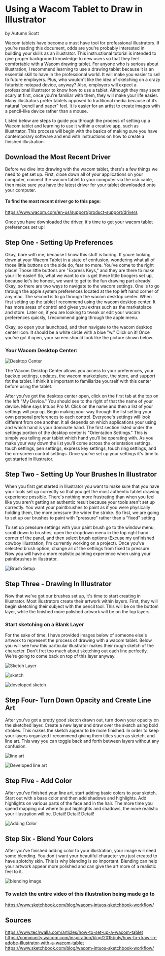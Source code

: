 # Using a Wacom Tablet to Draw in Illustrator
by Autumn Scott

Wacom tablets have become a must have tool for professional illustrators. If you’re reading this document, odds are you're probably interested in building your skills as an illustrator. This instructional tutorial is intended to give proper background knowledge to new users so that they feel comfortable with a Wacom drawing tablet. For anyone who is serious about illustration, I recommend learning to use a drawing tablet because it is an essential skill to have in the professional world. It will make you easier to sell to future employers. Plus, who wouldn't like the idea of sketching on a crazy futuristic notepad device, anyway? Also, employers will expect a professional illustrator to know how to use a tablet. Although they may seem scary at first, once you're familiar with them, they will make your life easier. Many illustrators prefer tablets opposed to traditional media because of it’s natural “pencil and paper” feel. It is easier for an artist to create images with a pencil-like device rather than a mouse. 

Listed below are steps to guide you through the process of setting up a Wacom tablet and learning to use it within a creative app, such as illustrtator. This process will begin with the basics of making sure you have contemporary software and end with instructions on how to create a finished illustration.

## Download the Most Recent Driver
Before we dive into drawing with the wacom tablet, there's a few things we need to get set up. First, close down all of your applications on your computer, connect the wacom tablet to your computer via the usb cable, then make sure you have the latest driver for your tablet downloaded onto your computer. 


#### To find the most recent driver go to this page:

https://www.wacom.com/en-us/support/product-support/drivers

Once you have downloaded the driver, it's time to get your wacom tablet preferences set up!



## Step One - Setting Up Preferences

Okay, bare with me, because I know this stuff is boring. If youre looking down at your Wacom Tablet in a state of confusion, wondering what all of those little buttons on the side do, fear no more. You've come to the right place! Those little buttons are "Express Keys," and they are there to make your life easier! So, what we want to do is get these little boogers set up, because let's be honest, we want to get to the fun drawing part already! Okay, so there are two ways to navigate to the wacom settings. One is to go through the apple system preferences located at the top left hand corner of any mac. The second is to go through the wacom desktop center. When first setting up the tablet I recommend using the wacom desktop center. It has more areas of control and gives you extras such as the marketplace and store. Later on, if you are looking to tweak or edit your wacom preferences quickly, I recommend going through the apple menu.

Okay, so open your launchpad, and then navigate to the wacom desktop center icon. It should be a white circle with a blue "w." Click on it! Once you've got it open, your screen should look like the picture shown below.

### Your Wacom Desktop Center:

![Desktop Center](wacomdesktop.png)


The Wacom Desktop Center allows you access to your preferences, your backup settings, updates, the wacom marketplace, the store, and support fot the tablet. I think it's important to familiarize yourself with this center before using the tablet.

After you've got the desktop center open, click on the first tab at the top on the left "My Device." You should see to the right of that the name of your device. Mine says Intuos Pro M. Click on the name and then a list of your settings will pop up. Begin making your way through the list setting your own personal preferences to each control. Everyone's settings will look different from one another. It all depends on which applications your using and which hand is your dominate hand. The first section listed under the settings portion of the desktop center is "Orientation Settings." This is simply you telling your tablet which hand you'll be operating with. As you make your way down the list you'll come across the orientation settings, touch settings, pen settings, express key settings, touch ring settings, and the on-screen control settings. Once you've set up your settings it's time to get started in illustrator.

## Step Two - Setting Up Your Brushes In Illustrator

When you first get started in Illustrator you want to make sure that you have your tools set up correctly so that you get the most authentic tablet drawing experience possible. There's nothing more frustrating than when you feel like you aren't getting an authentic result because your tools aren't set up correctly. You want your paintbrushes to paint as if you were physically holding them, the more pressure the wider the stroke. So first, we are going to set up our brushes to paint with "pressure" rather than a "fixed" setting. 

To set up pressure settings with your paint brush go to the window menu, scroll down to brushes, open the dropdown menu in the top right hand corner of the panel, and then select brush options (Excuse my unfinished cowboy illustration, I'm currently working on a project). Once you've selected brush option, change all of the settings from fixed to pressure. Now you will have a more realistic painting experience when using your paintbrushes in illustrator. 

![Brush Setup](windowbrushes.png)

## Step Three - Drawing In Illustrator

Now that we've got our brushes set up, it's time to start creating in Illustrator. Most illustrators create their artwork within layers. First, they will begin sketching their subject with the pencil tool. This will be on the bottom layer, while the finished more polished artwork will be on the top layers.  

### Start sketching on a Blank Layer

For the sake of time, I have provided images below of someone else's artwork to represent the process of drawing with a wacom tablet. Below you will see how this particular illustrator makes their rough sketch of the character. Don't fret too much about sketching out each line perfectly. We're going to come back on top of this layer anyway.

![Sketch Layer](blanklayer.png)

![sketch](sketch.png)

![developed sketch](developedsketch.png)

## Step Four- Turn Down Opacity and Create Line Art

After you've got a pretty good sketch drawn out, turn down your opacity on the sketched layer. Create a new layer and draw over the sketch using bold strokes. This makes the sketch appear to be more finished. In order to keep your layers organized I recommend giving them titles such as sketch, and line art. This way you can toggle back and forth between layers without any confusion.

![line art](lineart.png)

![Developed line art](developedlineart.png)


## Step Five - Add Color

After you've finished your line art, start adding basic colors to your sketch. Start out with a base color and then add shadows and highlights. Add highlights on various parts of the face and in the hair. The more time you spend mapping out where to put highlights and shadows, the more realistic your illustration will be. Detail! Detail! Detail!

![Adding Color](addcolor.png)

## Step Six - Blend Your Colors

After you've finished adding color to your illustration, your image will need some blending. You don't want your beautiful character you just created to have splotchy skin. This is why blending is so important. Blending can help your artwork appear more polished and can give the art more of a realistic feel to it. 

![blending image](blend.png)

### To watch the entire video of this illustration being made go to
https://www.sketchbook.com/blog/wacom-intuos-sketchbook-workflow/


## Sources
https://www.techwalla.com/articles/how-to-set-up-a-wacom-tablet
https://community.wacom.com/inspiration/blog/2015/july/how-to-draw-in-adobe-illustrator-with-a-wacom-tablet
https://www.sketchbook.com/blog/wacom-intuos-sketchbook-workflow/
